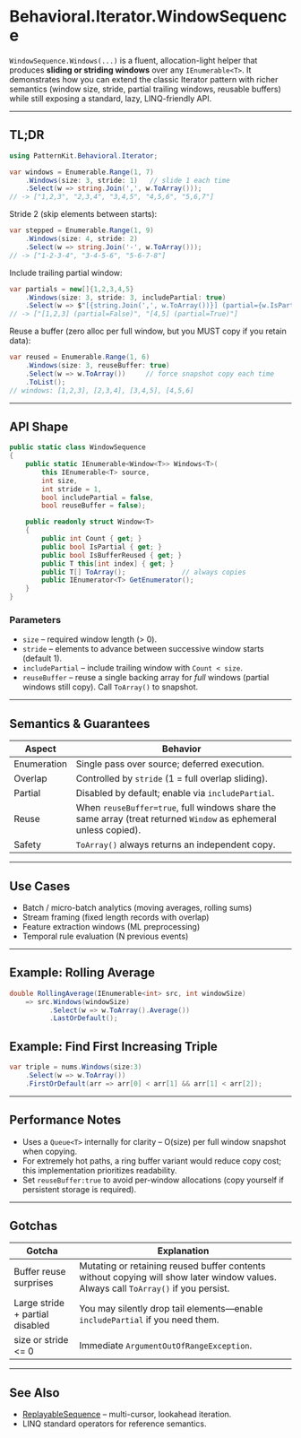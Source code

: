 # Behavioral.Iterator.WindowSequence

`WindowSequence.Windows(...)` is a fluent, allocation-light helper that produces **sliding or striding windows** over any `IEnumerable<T>`.
It demonstrates how you can extend the classic Iterator pattern with richer semantics (window size, stride, partial trailing
windows, reusable buffers) while still exposing a standard, lazy, LINQ-friendly API.

---
## TL;DR
```csharp
using PatternKit.Behavioral.Iterator;

var windows = Enumerable.Range(1, 7)
    .Windows(size: 3, stride: 1)   // slide 1 each time
    .Select(w => string.Join(',', w.ToArray()));
// -> ["1,2,3", "2,3,4", "3,4,5", "4,5,6", "5,6,7"]
```

Stride 2 (skip elements between starts):
```csharp
var stepped = Enumerable.Range(1, 9)
    .Windows(size: 4, stride: 2)
    .Select(w => string.Join('-', w.ToArray()));
// -> ["1-2-3-4", "3-4-5-6", "5-6-7-8"]
```

Include trailing partial window:
```csharp
var partials = new[]{1,2,3,4,5}
    .Windows(size: 3, stride: 3, includePartial: true)
    .Select(w => $"[{string.Join(',', w.ToArray())}] (partial={w.IsPartial})");
// -> ["[1,2,3] (partial=False)", "[4,5] (partial=True)"]
```

Reuse a buffer (zero alloc per full window, but you MUST copy if you retain data):
```csharp
var reused = Enumerable.Range(1, 6)
    .Windows(size: 3, reuseBuffer: true)
    .Select(w => w.ToArray())     // force snapshot copy each time
    .ToList();
// windows: [1,2,3], [2,3,4], [3,4,5], [4,5,6]
```

---
## API Shape
```csharp
public static class WindowSequence
{
    public static IEnumerable<Window<T>> Windows<T>(
        this IEnumerable<T> source,
        int size,
        int stride = 1,
        bool includePartial = false,
        bool reuseBuffer = false);

    public readonly struct Window<T>
    {
        public int Count { get; }
        public bool IsPartial { get; }
        public bool IsBufferReused { get; }
        public T this[int index] { get; }
        public T[] ToArray();              // always copies
        public IEnumerator<T> GetEnumerator();
    }
}
```

### Parameters
* `size` – required window length (> 0).
* `stride` – elements to advance between successive window starts (default 1).
* `includePartial` – include trailing window with `Count < size`.
* `reuseBuffer` – reuse a single backing array for *full* windows (partial windows still copy). Call `ToArray()` to snapshot.

---
## Semantics & Guarantees
| Aspect | Behavior |
|--------|----------|
| Enumeration | Single pass over source; deferred execution. |
| Overlap | Controlled by `stride` (1 = full overlap sliding). |
| Partial | Disabled by default; enable via `includePartial`. |
| Reuse | When `reuseBuffer=true`, full windows share the same array (treat returned `Window` as ephemeral unless copied). |
| Safety | `ToArray()` always returns an independent copy. |

---
## Use Cases
* Batch / micro-batch analytics (moving averages, rolling sums)
* Stream framing (fixed length records with overlap)
* Feature extraction windows (ML preprocessing)
* Temporal rule evaluation (N previous events)

---
## Example: Rolling Average
```csharp
double RollingAverage(IEnumerable<int> src, int windowSize)
    => src.Windows(windowSize)
          .Select(w => w.ToArray().Average())
          .LastOrDefault();
```

## Example: Find First Increasing Triple
```csharp
var triple = nums.Windows(size:3)
    .Select(w => w.ToArray())
    .FirstOrDefault(arr => arr[0] < arr[1] && arr[1] < arr[2]);
```

---
## Performance Notes
* Uses a `Queue<T>` internally for clarity – O(size) per full window snapshot when copying.
* For extremely hot paths, a ring buffer variant would reduce copy cost; this implementation prioritizes readability.
* Set `reuseBuffer:true` to avoid per-window allocations (copy yourself if persistent storage is required).

---
## Gotchas
| Gotcha | Explanation |
|--------|-------------|
| Buffer reuse surprises | Mutating or retaining reused buffer contents without copying will show later window values. Always call `ToArray()` if you persist. |
| Large stride + partial disabled | You may silently drop tail elements—enable `includePartial` if you need them. |
| size or stride <= 0 | Immediate `ArgumentOutOfRangeException`. |

---
## See Also
* [ReplayableSequence](./replayablesequence.md) – multi-cursor, lookahead iteration.
* LINQ standard operators for reference semantics.


